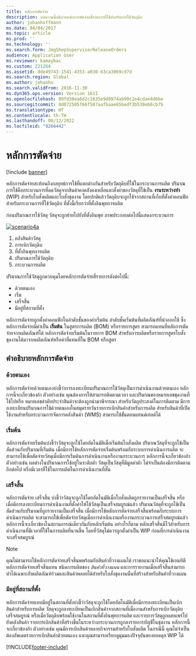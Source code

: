 ```yaml
---
title: หลักการตัดจ่าย
description: บทความนี้อธิบายหลักการตัดจ่ายสี่รายการที่ใช้สำหรับการใช้วัตถุดิบ
author: johanhoffmann
ms.date: 04/04/2017
ms.topic: article
ms.prod: ''
ms.technology: ''
ms.search.form: JmgShopSupervisorReleaseOrders
audience: Application User
ms.reviewer: kamaybac
ms.custom: 221264
ms.assetid: dde49743-1541-4353-a030-63ca3069cd7d
ms.search.region: Global
ms.author: johanho
ms.search.validFrom: 2016-11-30
ms.dyn365.ops.version: Version 1611
ms.openlocfilehash: 89fd38ea6d2c1635e9d8974ab99c2e4cdae4d6be
ms.sourcegitcommit: 8d072505f66f507aafbaae65bedf3b530eb6cb7b
ms.translationtype: HT
ms.contentlocale: th-TH
ms.lasthandoff: 08/12/2022
ms.locfileid: "9266442"
---
```

# <a name="flushing-principles"></a>หลักการตัดจ่าย

[!include [banner](../includes/banner.md)]

หลักการตัดจ่ายสะท้อนถึงกลยุทธ์การใช้ที่แตกต่างกันสำหรับวัตถุดิบที่ใช้ในกระบวนการผลิต ปริมาณการใช้คือกระบวนการที่ลดวัสดุจากสินค้าคงคลังคงเหลือและตั้งค่าของวัสดุที่ใช้เป็น **งานระหว่างทำ** (WIP) สำหรับใบสั่งผลิตและใบสั่งชุดงาน โดยปกติแล้ววัตถุดิบจะถูกใช้จากสถานที่เก็บที่ตั้งค่าคอนฟิกสำหรับกระบวนการที่ใช้วัตถุดิบ ที่ตั้งนี้เรียกว่าที่ตั้งอินพุทการผลิต

ก่อนปริมาณการใช้วัสดุ วัสดุจะถูกย้ายไปยังที่ตั้งอินพุท ภาพประกอบต่อไปนี้แสดงกระบวนการ

[![scenario4a](./media/scenario4a.png)](./media/scenario4a.png)

1. คลังสินค้าวัสดุ
2. การเบิกวัตถุดิบ
3. ที่ตั้งอินพุทการผลิต
4. ปริมาณการใช้วัตถุดิบ
5. กระบวนการผลิต

ปริมาณการใช้วัสดุถูกควบคุมโดยหลักการตัดจ่ายสี่รายการดังต่อไปนี้:

- ด้วยตนเอง
- เริ่ม
- เสร็จสิ้น
- มีอยู่ที่สถานที่ตั้ง

หลักการตัดจ่ายถูกตั้งค่าคอนฟิกในลำดับชั้นของค่าเริ่มต้น ลำดับชั้นเริ่มต้นที่ผลิตภัณฑ์ที่นำออกใช้ ซึ่งหลักการตัดจ่ายมีค่าเป็น **เริ่มต้น** ในสูตรการผลิต (BOM) หรือรายการสูตร สามารถแทนที่หลักการตัดจ่ายจากผลิตภัณฑ์ได้ หลักการตัดจ่ายเริ่มต้นในรายการ BOM สำหรับการผลิตหรือรายการสูตรใบสั่งชุดงานได้มาจากผลิตภัณฑ์หรือค่าที่แทนที่ใน BOM หรือสูตร

## <a name="description-of-the-flushing-principles"></a>คำอธิบายหลักการตัดจ่าย

### <a name="manual"></a>ด้วยตนเอง
หลักการตัดจ่ายด้วยตนเองบ่งชี้ว่าการลงทะเบียนปริมาณการใช้วัสดุเป็นการดำเนินงานด้วยตนเอง หลักการนี้จะเกี่ยวข้องถ้า ตัวอย่างเช่น คุณต้องการให้สามารถติดตามเวลา และปริมาณของหมายเลขชุดงานที่ใช้ไปหรือ หมายเลขลำดับประจำสินค้าจะต้องถูกนำมาพิจารณา สำหรับวัตถุประสงค์ในการติดตาม มีการลงทะเบียนปริมาณการใช้ด้วยตนเองในสมุดรายวันรายการเบิกสินค้าสำหรับการผลิต สำหรับสินค้าที่เปิดใช้งานสำหรับกระบวนการจัดการคลังสินค้า (WMS) สามารถใช้ขั้นตอนแฮนด์เฮลด์ได้

### <a name="start"></a>เริ่มต้น
หลักการตัดจ่ายเริ่มต้นบ่งชี้ว่าวัสดุจะถูกใช้โดยอัตโนมัติเมื่อเริ่มต้นใบสั่งผลิต ปริมาณวัสดุที่จะถูกใช้เป็นสัดส่วนกับปริมาณที่เริ่มต้น เมื่อมีการใช้หลักการตัดจ่ายเริ่มต้นพร้อมกับระบบการดำเนินการผลิต จะสามารถใช้เพื่อตัดจ่ายวัสดุเมื่อมีการเริ่มต้นการดำเนินงานหรืองานกระบวนการ หลักการนี้จะเกี่ยวข้องถ้า ตัวอย่างเช่น ผลต่างในปริมาณการใช้อยู่ในระดับต่ำ วัสดุเป็นวัสดุที่มีมูลค่าต่ำ ไม่จำเป็นต้องมีการติดตามอีกต่อไป หรือมีเวลาที่ใช้ในการผลิตในการดำเนินงานที่สั้น 

### <a name="finish"></a>เสร็จสิ้น
หลักการตัดจ่าย เสร็จสิ้น บ่งชี้ว่าวัสดุจะถูกใช้โดยอัตโนมัติเมื่อใบสั่งผลิตถูกรายงานเป็นเสร็จสิ้น หรือเมื่อมีการลงทะเบียนการดำเนินงานที่ตั้งค่าให้ใช้วัสดุเป็นเสร็จสมบูรณ์แล้ว ปริมาณวัสดุที่จะถูกใช้เป็นสัดส่วนกับปริมาณที่ถูกรายงานเป็นเสร็จสิ้น เมื่อมีการใช้หลักการตัดจ่ายเสร็จสิ้นพร้อมกับระบบการดำเนินการผลิต จะสามารถใช้เพื่อตัดจ่ายวัสดุเมื่อการดำเนินงานหรืองานกระบวนการเสร็จสมบูรณ์แล้ว หลักการนี้จะเกี่ยวข้องในสถานการณ์เดียวกันกับหลักเริ่มต้น อย่างไรก็ตาม หลักเสร็จสิ้นมีไว้สำหรับการดำเนินงานที่มีเวลาที่ใช้ในการผลิตที่นานขึ้น โดยที่วัสดุไม่ควรถูกตั้งค่าเป็น WIP ก่อนที่การดำเนินงานจะเสร็จสมบูรณ์

> [!NOTE]
> คุณไม่สามารถใช้หลักการตัดจ่ายเสร็จสิ้นพพร้อมกับสินค้าที่วางแผนได้ เราขอแนะนำให้คุณใช้เอนทิตีหลักการตัดจ่ายเสร็จสิ้นแทน ชนิดการผลิตของ *สินค้าที่วางแผน* และการรายงานเมื่อเสร็จสิ้นสามารถทำได้เฉพาะกับผลิตภัณฑ์ร่วมและสินค้าพลอยได้สำหรับใบสั่งชุดงานนั้นที่สร้างสำหรับสินค้าที่วางแผน

### <a name="available-at-location"></a>มีอยู่ที่สถานที่ตั้ง
หลักการตัดจ่ายแบบมีอยู่ในสถานที่ตั้งบ่งชี้ว่าวัสดุจะถูกใช้โดยอัตโนมัติเมื่อมีการลงทะเบียนเป็นเบิกสินค้าสำหรับการผลิต วัสดุจะถูกลงทะเบียนเป็นเบิกสินค้าจากสถานที่เมื่องานสำหรับการเบิกวัตถุดิบเสร็จสมบูรณ์ หรือเมื่อวัตถุดิบพร้อมใช้งานในสถานที่ตั้งอินพุทการผลิต และรายการวัสดุถูกเผยแพร่ไปยังคลังสินค้า รายการเบิกสินค้าที่สร้างขึ้นในระหว่างกระบวนการถูกลงรายการบัญชีในชุดงาน หลักการนี้จะเกี่ยวข้องถ้า ตัวอย่างเช่น คุณมีการเบิกสินค้าหลายกิจกรรมสำหรับใบสั่งผลิต ในกรณีนี้ คุณไม่จำเป็นต้องอัพเดตรายการเบิกสินค้าด้วยตนเอง และคุณสามารถเรียกดูมุมมองปัจจุบันของยอดดุล WIP ได้


[!INCLUDE[footer-include](../../includes/footer-banner.md)]
